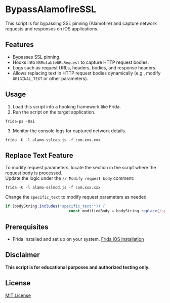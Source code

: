 # BypassAlamofireSSL
This script is for bypassing SSL pinning (Alamofire) and capture network requests and responses on iOS applications.

## Features
- Bypasses SSL pinning.
- Hooks into `NSMutableURLRequest` to capture HTTP request bodies.
- Logs such as request URLs, headers, bodies, and response headers.
- Allows replacing text in HTTP request bodies dynamically (e.g., modify `ORIGINAL_TEXT` or other parameters).

## Usage
1. Load this script into a hooking framework like Frida.
2. Run the script on the target application.
```
frida-ps -Uai
```  
  
3. Monitor the console logs for captured network details.  

```
frida -U -l alamo-sslcap.js -f com.xxx.xxx
```

## Replace Text Feature
To modify request parameters, locate the section in the script where the request body is processed.  
Update the logic under the `// Modify request body` comment:

```
frida -U -l alamo-sslmod.js -f com.xxx.xxx
```

Change the `specific_text` to modify request parameters as needed
```javascript
if (bodyString.includes("specific_text"")) {
                            const modifiedBody = bodyString.replace(/specific_text"/g, "specific_text"");
```

## Prerequisites
- Frida installed and set up on your system.
[Frida iOS Installation](https://frida.re/docs/ios/)

## Disclaimer
**This script is for educational purposes and authorized testing only.**

## License
[MIT License](LICENSE)
